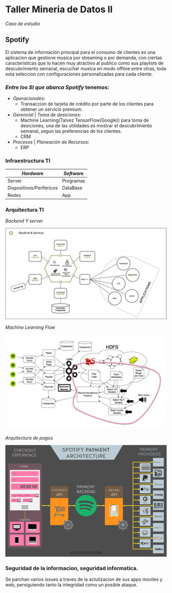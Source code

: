 # Taller Mineria de Datos II

_Caso de estudio_

## **Spotify**

El sistema de información principal para el consumo de clientes es una aplicacion que gestione musica por streaming o por demanda, con ciertas caracteristicas que lo hacen muy atractivo al publico como sus playlists de descubrimiento semanal, escuchar musica en modo offline entre otras, toda esta seleccion con configuraciones personalizadas para cada cliente.

### ___Entre los SI que abarca___ _Spotify_ __tenemos__:

- _Operacionales_:
    - Transaccion de tarjeta de crédito por parte de los clientes para obtener un servicio premium.
- _Gerencial_ | _Toma de desiciones_:
    - Machine Learning(Talvez TensorFlow(Google)) para toma de desiciones, una de las utilidades es mostrar el descubrimiento semanal, segun las preferencias de los clientes.
    - CRM
- _Procesos_ | _Planeación de Recursos_:
    - ERP

### Infraestructura TI
_Hardware_ | _Software_ 
 ---- | ---
Server |  Programas
Dispositivos/Perifericos | DataBase
Redes | App 

### Arquitectura TI
_Backend Y server_

![Backend Y server](spotify-backend-flow.jpg)

_Machine Learning Flow_

![MLFlow](MLFlow.png)

_Arquitectura de pagos_

![Spotify-Payment-Architecture](Spotify-Payment-Architecture.png)
### Seguridad de la informacion, seguridad informatica.

Se parchan varios issues a traves de la actulizacion de sus apps moviles y web, persiguiendo tanto la integridad como un posible ataque.